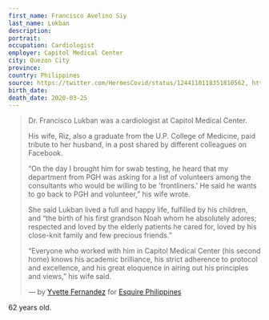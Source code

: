 ```yaml
---
first_name: Francisco Avelino Siy
last_name: Lukban
description: 
portrait: 
occupation: Cardiologist
employer: Capitol Medical Center
city: Quezon City
province: 
country: Philippines
source: https://twitter.com/HeroesCovid/status/1244110118351810562, https://www.msn.com/en-ph/news/national/ups-dr-francisco-lukban-has-passed-away-due-to-covid-19/ar-BB11RHR0?li=BBr8Mkn, https://www.esquiremag.ph/author/yvette-fernandez
birth_date: 
death_date: 2020-03-25
---
```


> Dr. Francisco Lukban was a cardiologist at Capitol Medical Center.
> 
> His wife, Riz, also a graduate from the U.P. College of Medicine, paid tribute to her husband, in a post shared by different colleagues on Facebook.
> 
> “On the day I brought him for swab testing, he heard that my department from PGH was asking for a list of volunteers among the consultants who would be willing to be 'frontliners.' He said he wants to go back to PGH and volunteer,” his wife wrote.
> 
> She said Lukban lived a full and happy life, fulfilled by his children, and “the birth  of his first grandson Noah whom he absolutely adores; respected and loved by the elderly patients he cared for, loved by his close-knit family and few precious friends.”
> 
> “Everyone who worked with him in Capitol Medical Center (his second home) knows his academic brilliance, his strict adherence to protocol and excellence, and his great eloquence in airing out his principles and views,” his wife said.
> 
> &mdash; by [Yvette Fernandez](https://www.esquiremag.ph/author/yvette-fernandez) for [Esquire Philippines](https://www.esquiremag.ph/long-reads/doctors-lost-to-covid-19-a2325-20200329-lfrm)

62 years old.